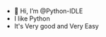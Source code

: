 - 👋 Hi, I’m @Python-IDLE
- I like Python
- It's Very good and Very Easy

<!---
Python-IDLE/Python-IDLE is a ✨ special ✨ repository because its `README.md` (this file) appears on your GitHub profile.
You can click the Preview link to take a look at your changes.
--->

